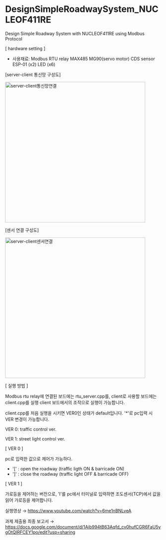 # DesignSimpleRoadwaySystem_NUCLEOF411RE
Design Simple Roadway System with NUCLEOF411RE using Modbus Protocol

[ hardware setting ]
- 사용재료: 
Modbus RTU relay
MAX485
MG90(servo motor)
CDS sensor
ESP-01 (x2)
LED (x6)

[server-client 통신망 구성도]

<img width="452" alt="server-client통신망연결" src="https://user-images.githubusercontent.com/47296316/122634220-e583b880-d117-11eb-9b36-a0d9c79c5b2f.png">

[센서 연결 구성도]

<img width="452" alt="server-client센서연결" src="https://user-images.githubusercontent.com/47296316/122634192-b4a38380-d117-11eb-93f4-39fcdd86a968.png">


[ 실행 방법 ]

Modbus rtu relay에 연결된 보드에는 rtu_server.cpp를, client로 사용할 보드에는 client.cpp를 실행
client 보드에서의 조작으로 실행이 가능합니다.

client.cpp를 처음 실행을 시키면 VER0인 상태가 default입니다.
'*'로 pc입력 시 VER 변경이 가능합니다.

 VER 0: traffic control ver.
 
 VER 1: street light control ver.

[ VER 0 ]

pc로 입력한 값으로 제어가 가능하다.
- '[' : open the roadway (traffic ligth ON & barricade ON)
- ']' : close the roadway (traffic light OFF & barricade OFF)

[ VER 1 ]

가로등을 제어하는 버전으로,
'I'를 pc에서 터미널로 입력하면 조도센서(TCP)에서 값을 읽어 가로등을 제어합니다.

실행영상 → https://www.youtube.com/watch?v=6me1nBNLveA

과제 제출용 최종 보고서 → https://docs.google.com/document/d/1Aib994tB63Aqfd_cv0hufCGR6FaU5ygOtQIRFCEY1po/edit?usp=sharing

